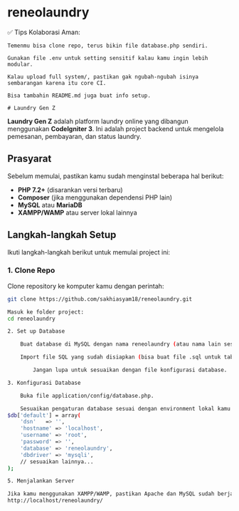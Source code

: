 # reneolaundry

✅ Tips Kolaborasi Aman:

    Temenmu bisa clone repo, terus bikin file database.php sendiri.

    Gunakan file .env untuk setting sensitif kalau kamu ingin lebih modular.

    Kalau upload full system/, pastikan gak ngubah-ngubah isinya sembarangan karena itu core CI.

    Bisa tambahin README.md juga buat info setup.

    # Laundry Gen Z

**Laundry Gen Z** adalah platform laundry online yang dibangun menggunakan **CodeIgniter 3**. Ini adalah project backend untuk mengelola pemesanan, pembayaran, dan status laundry.

## Prasyarat

Sebelum memulai, pastikan kamu sudah menginstal beberapa hal berikut:

- **PHP 7.2+** (disarankan versi terbaru)
- **Composer** (jika menggunakan dependensi PHP lain)
- **MySQL** atau **MariaDB**
- **XAMPP/WAMP** atau server lokal lainnya

## Langkah-langkah Setup

Ikuti langkah-langkah berikut untuk memulai project ini:

### 1. Clone Repo

Clone repository ke komputer kamu dengan perintah:

```bash
git clone https://github.com/sakhiasyam18/reneolaundry.git

Masuk ke folder project:
cd reneolaundry

2. Set up Database

    Buat database di MySQL dengan nama reneolaundry (atau nama lain sesuai konfigurasi).

    Import file SQL yang sudah disiapkan (bisa buat file .sql untuk tabel yang dibutuhkan).

        Jangan lupa untuk sesuaikan dengan file konfigurasi database.

3. Konfigurasi Database

    Buka file application/config/database.php.

    Sesuaikan pengaturan database sesuai dengan environment lokal kamu (host, username, password, dll).
$db['default'] = array(
    'dsn'   => '',
    'hostname' => 'localhost',
    'username' => 'root',
    'password' => '',
    'database' => 'reneolaundry',
    'dbdriver' => 'mysqli',
    // sesuaikan lainnya...
);

5. Menjalankan Server

Jika kamu menggunakan XAMPP/WAMP, pastikan Apache dan MySQL sudah berjalan. Kemudian, buka project ini di browser dengan URL:
http://localhost/reneolaundry/

